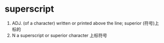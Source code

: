 # superscript

1. ADJ. (of a character) written or printed above the line; superior (符号)上标的
2. N a superscript or superior character 上标符号